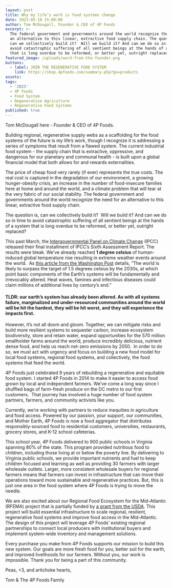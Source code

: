 ```yaml
---
layout: post
title: Why my life’s work is food systems change
date: 2023-05-10 15:00:00
author: Tom McDougall, Founder & CEO of 4P Foods
excerpt: >-
  The federal government and governments around the world recognize the need for
  an alternative to this linear, extractive food supply chain. The question is,
  can we collectively build it?  Will we build it? And can we do so in time to
  avoid catastrophic suffering of all sentient beings at the hands of a system
  that is long overdue to be reformed, or better yet, outright replaced?
featured_image: /uploads/word-from-the-founder.png
buttons:
  - label: JOIN THE REGENERATIVE FOOD SYSTEM
    link: https://shop.4pfoods.com/summary.php?go=products
assets:
tags:
  - '2023'
  - 4P Foods
  - Food System
  - Regenerative Agriculture
  - Regenerative Food Systems
published: true
---
```

<div class="editable"><p>Tom McDougall here - Founder &amp; CEO of 4P Foods.</p><p>Building regional, regenerative supply webs as a scaffolding for the food systems of the future is my life’s work, though I recognize it is addressing a series of symptoms that result from a flawed system. The current industrial food system - the supply chain that is extractive, oppressive, and dangerous for our planetary and communal health - is built upon a global financial model that both allows for and rewards externalities.</p><p>The price of cheap food very rarely (if ever) represents the true costs. The real cost is captured in the degradation of our environment, a growing hunger-obesity crisis, an increase in the number of food-insecure families here at home and around the world, and a climate problem that will tear at the very fabric of our social stability. The federal government and governments around the world recognize the need for an alternative to this linear, extractive food supply chain.</p><p>The question is, can we collectively build it?&nbsp; Will we build it? And can we do so in time to avoid catastrophic suffering of all sentient beings at the hands of a system that is long overdue to be reformed, or better yet, outright replaced?&nbsp;&nbsp;</p><p>This past March, the <a href="https://www.ipcc.ch/ar6-syr/">Intergovernmental Panel on Climate Change</a> (IPCC) released their final installment of IPCC’s Sixth Assessment Report. The results were bleak. We’ve already reached <strong>1 degree celsius</strong> of human-induced global temperature rise resulting in extreme weather events around the world.&nbsp; As <a href="https://www.washingtonpost.com/climate-environment/2023/03/20/climate-change-ipcc-report-15/">this article from the Washington Post</a> details, “The world is likely to surpass the target of 1.5 degrees celsius by the 2030s, at which point basic components of the Earth’s systems will be fundamentally and irrevocably altered. Heat waves, famines and infectious diseases could claim millions of additional lives by century’s end.”</p><h4><strong>TLDR: our earth’s system has already been altered. As with all systems failure, marginalized and under-resourced communities around the world will be hit the hardest, they will be hit worst, and they will experience the impacts first.</strong></h4><p>However, it’s not all doom and gloom. Together, we can mitigate risks and build more resilient systems to sequester carbon, increase ecosystem biodiversity, store and retain water, expand opportunities for the 570 million smallholder farms around the world, produce incredibly delicious, nutrient dense food, and help us reach net-zero emissions by 2050.&nbsp; In order to do so, we must act with urgency and focus on building a new food model for local food systems, regional food systems, and collectively, the food systems that feed the world.</p><p>4P Foods just celebrated 9 years of rebuilding a regenerative and equitable food system. I started 4P Foods in 2014 to make it easier to access food grown by local and independent farmers. We’ve come a long way since I shuffled bags of farm-fresh produce on the DC metro to our first customers.&nbsp; That journey has involved a huge number of food system partners, farmers, and community activists like you.</p><p>Currently, we’re working with partners to reduce inequities in agriculture and food access. Powered by our passion, your support, our communities, and Mother Earth, 4P Foods is now a food aggregator that distributes responsibly-sourced food to residential customers, universities, restaurants, grocery stores, and K-12 school cafeterias.</p><p>This school year, 4P Foods delivered to 900 public schools in Virginia spanning 80% of the state. This program provided nutritious food to children, including those living at or below the poverty line. By delivering to Virginia public schools, we provide important nutrients and fuel to keep children focused and learning as well as providing 30 farmers with larger wholesale outlets. Larger, more consistent wholesale buyers for regional farmers means that farmers can invest in infrastructure that can move their operations toward more sustainable and regenerative practices. But, this is just one area in the food system where 4P Foods is trying to move the needle.</p><p>We are also excited about our Regional Food Ecosystem for the Mid-Atlantic (RFEMA) project that is partially funded by <a href="https://4pfoods.com/posts/4p-foods-awarded-1-6-million-usda-grant-to-improve-the-mid-atlantic-regional-food-ecosystem/">a grant from the USDA</a>. This project will build essential infrastructure to scale regional, resilient, regenerative food systems and improve food access in the Mid-Atlantic. The design of this project will leverage 4P Foods’ existing regional partnerships to connect local producers with institutional buyers and implement system-wide inventory and management solutions.</p><p>Every purchase you make from 4P Foods supports our mission to build this new system. Our goals are more fresh food for you, better soil for the earth, and improved livelihoods for our farmers. Without you, our work is impossible. Thank you for being a part of this community.</p><p>Peas, &lt;3, and artichoke hearts,</p><p>Tom &amp; The 4P Foods Family</p></div>